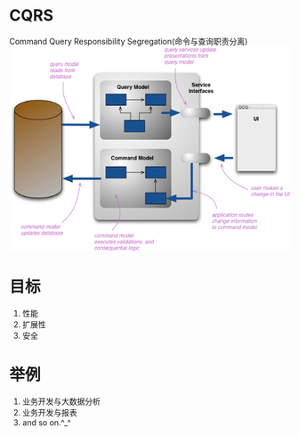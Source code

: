 # CQRS
Command Query Responsibility Segregation(命令与查询职责分离)
![CQRS架构](../asset/image/CQRS(Martin%20Fowloer).png)
# 目标
1. 性能
2. 扩展性
3. 安全

# 举例
1. 业务开发与大数据分析
2. 业务开发与报表
3. and so on.^_^